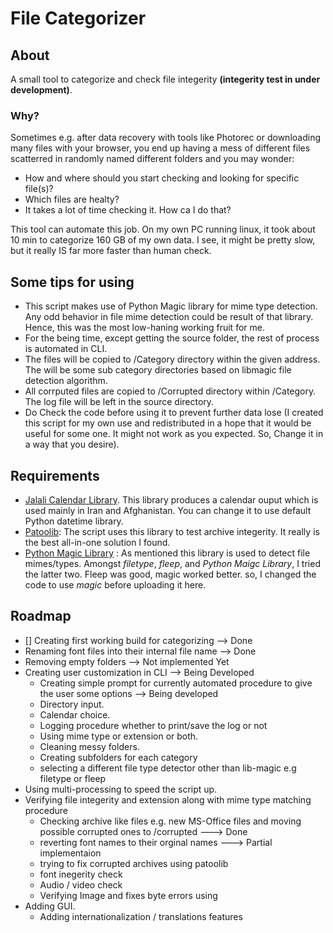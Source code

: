 # File Categorizer

## About

A small tool to categorize and check file integerity **(integerity test in under development)**.

### Why?

Sometimes e.g. after data recovery with tools like Photorec or downloading many files with your browser, you end up having a mess of different files scatterred in randomly named different folders and you may wonder:

- How and where should you start checking and looking for specific file(s)?
- Which files are healty?
- It takes a lot of time checking it. How ca I do that?

This tool can automate this job.
On my own PC running linux, it took about 10 min to categorize 160 GB of my own data. I see, it might be pretty slow, but it really IS far more faster than human check.

## Some tips for using

- This script makes use of Python Magic library for mime type detection. Any odd behavior in file mime detection could be result of that library. Hence, this was the most low-haning working fruit for me.
- For the being time, except getting the source folder, the rest of process is automated in CLI.
- The files will be copied to /Category directory within the given address. The will be some sub category directories based on libmagic file detection algorithm.
- All corrputed files are copied to /Corrupted directory within /Category. The log file will be left in the source directory.
- Do Check the code before using it to prevent further data lose (I created this script for my own use and redistributed in a hope that it would be useful for some one. It might not work as you expected. So, Change it in a way that you desire).

## Requirements

- [Jalali Calendar Library](https://github.com/shobeiry/jalali). This library produces a calendar ouput which is used mainly in Iran and Afghanistan. You can change it to use default Python datetime library.
- [Patoolib](https://github.com/wummel/patool): The script uses this library to test archive integerity. It really is the best all-in-one solution I found.
- [Python Magic Library](https://github.com/ahupp/python-magic) : As mentioned this library is used to detect file mimes/types. Amongst *filetype*, *fleep*, and *Python Maigc Library*, I tried the latter two. Fleep was good, magic worked better. so, I changed the code to use *magic* before uploading it here.

## Roadmap

- [] Creating first working build for categorizing --> Done
- Renaming font files into their internal file name --> Done
- Removing empty folders --> Not implemented Yet
- Creating user customization in CLI --> Being Developed
  - Creating simple prompt for currently automated procedure to give the user some options --> Being developed
  - Directory input.
  - Calendar choice.
  - Logging procedure whether to print/save the log or not
  - Using mime type or extension or both.
  - Cleaning messy folders.
  - Creating subfolders for each category
  - selecting a different file type detector other than lib-magic e.g filetype or fleep
- Using multi-processing to speed the script up.
- Verifying file integerity and extension along with mime type matching procedure
  - Checking archive like files e.g. new MS-Office files and moving possible corrupted ones to /corrupted ---> Done
  - reverting font names to their orginal names ---> Partial implementaion
  - trying to fix corrupted archives using patoolib
  - font inegerity check
  - Audio / video check
  - Verifying Image and fixes byte errors using
- Adding GUI.
  - Adding internationalization / translations features
  
